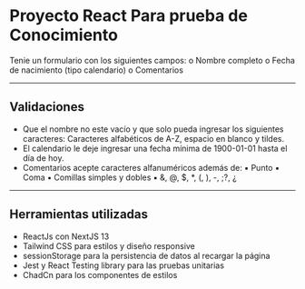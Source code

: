 # Proyecto React Para prueba de Conocimiento

Tenie un formulario con los siguientes campos:
o Nombre completo
o Fecha de nacimiento (tipo calendario)
o Comentarios

---

## Validaciones

<ul>
<li>
Que el nombre no este vacío y que solo pueda ingresar los siguientes caracteres:
 Caracteres alfabéticos de A-Z, espacio en blanco y tildes.
</li>
<li>
El calendario le deje ingresar una fecha mínima de 1900-01-01 hasta el día de hoy.

</li>
<li>
Comentarios acepte caracteres alfanuméricos además de:
▪ Punto
▪ Coma
▪ Comillas simples y dobles
▪ &, @, $, *, (, ), -, ;?, ¿

</li>
</ul>

--- 

## Herramientas utilizadas
<ul>
<li>
ReactJs con NextJS 13 
</li>
<li>
Tailwind CSS para estilos y diseño responsive
</li>
<li>
 sessionStorage para la persistencia de datos al recargar la página
</li>
<li>
Jest y React Testing library para las pruebas unitarias
</li>
<li>
ChadCn para los componentes de estilos
</li>
</ul>

